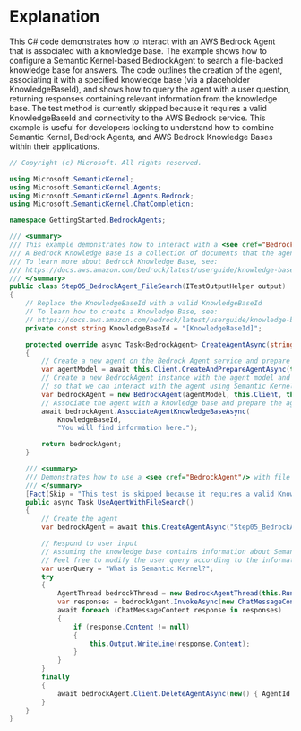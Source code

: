 # Explanation

This C# code demonstrates how to interact with an AWS Bedrock Agent that is associated with a knowledge base. The example shows how to configure a Semantic Kernel-based BedrockAgent to search a file-backed knowledge base for answers. The code outlines the creation of the agent, associating it with a specified knowledge base (via a placeholder KnowledgeBaseId), and shows how to query the agent with a user question, returning responses containing relevant information from the knowledge base. The test method is currently skipped because it requires a valid KnowledgeBaseId and connectivity to the AWS Bedrock service. This example is useful for developers looking to understand how to combine Semantic Kernel, Bedrock Agents, and AWS Bedrock Knowledge Bases within their applications.

```csharp
// Copyright (c) Microsoft. All rights reserved.

using Microsoft.SemanticKernel;
using Microsoft.SemanticKernel.Agents;
using Microsoft.SemanticKernel.Agents.Bedrock;
using Microsoft.SemanticKernel.ChatCompletion;

namespace GettingStarted.BedrockAgents;

/// <summary>
/// This example demonstrates how to interact with a <see cref="BedrockAgent"/> that is associated with a knowledge base.
/// A Bedrock Knowledge Base is a collection of documents that the agent uses to answer user queries.
/// To learn more about Bedrock Knowledge Base, see:
/// https://docs.aws.amazon.com/bedrock/latest/userguide/knowledge-base.html
/// </summary>
public class Step05_BedrockAgent_FileSearch(ITestOutputHelper output) : BaseBedrockAgentTest(output)
{
    // Replace the KnowledgeBaseId with a valid KnowledgeBaseId
    // To learn how to create a Knowledge Base, see:
    // https://docs.aws.amazon.com/bedrock/latest/userguide/knowledge-base-create.html
    private const string KnowledgeBaseId = "[KnowledgeBaseId]";

    protected override async Task<BedrockAgent> CreateAgentAsync(string agentName)
    {
        // Create a new agent on the Bedrock Agent service and prepare it for use
        var agentModel = await this.Client.CreateAndPrepareAgentAsync(this.GetCreateAgentRequest(agentName));
        // Create a new BedrockAgent instance with the agent model and the client
        // so that we can interact with the agent using Semantic Kernel contents.
        var bedrockAgent = new BedrockAgent(agentModel, this.Client, this.RuntimeClient);
        // Associate the agent with a knowledge base and prepare the agent
        await bedrockAgent.AssociateAgentKnowledgeBaseAsync(
            KnowledgeBaseId,
            "You will find information here.");

        return bedrockAgent;
    }

    /// <summary>
    /// Demonstrates how to use a <see cref="BedrockAgent"/> with file search.
    /// </summary>
    [Fact(Skip = "This test is skipped because it requires a valid KnowledgeBaseId.")]
    public async Task UseAgentWithFileSearch()
    {
        // Create the agent
        var bedrockAgent = await this.CreateAgentAsync("Step05_BedrockAgent_FileSearch");

        // Respond to user input
        // Assuming the knowledge base contains information about Semantic Kernel.
        // Feel free to modify the user query according to the information in your knowledge base.
        var userQuery = "What is Semantic Kernel?";
        try
        {
            AgentThread bedrockThread = new BedrockAgentThread(this.RuntimeClient);
            var responses = bedrockAgent.InvokeAsync(new ChatMessageContent(AuthorRole.User, userQuery), bedrockThread, null, CancellationToken.None);
            await foreach (ChatMessageContent response in responses)
            {
                if (response.Content != null)
                {
                    this.Output.WriteLine(response.Content);
                }
            }
        }
        finally
        {
            await bedrockAgent.Client.DeleteAgentAsync(new() { AgentId = bedrockAgent.Id });
        }
    }
}
```

